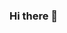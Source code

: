 ### Hi there 👋

<!--
**Nirmal403/Nirmal403** is a ✨ _special_ ✨ repository because its `README.md` (this file) appears on your GitHub profile.

- 🌱 I’m currently learning as Full Stack Web Developer in Masai School...
- 👯 I’m looking to collaborate on ...
- 🤔 I’m looking for help with ...
- 💬 Ask me about ...
- 📫 How to reach me: ...
- 😄 Pronouns: ...
- ⚡ Fun fact: ...
-->
